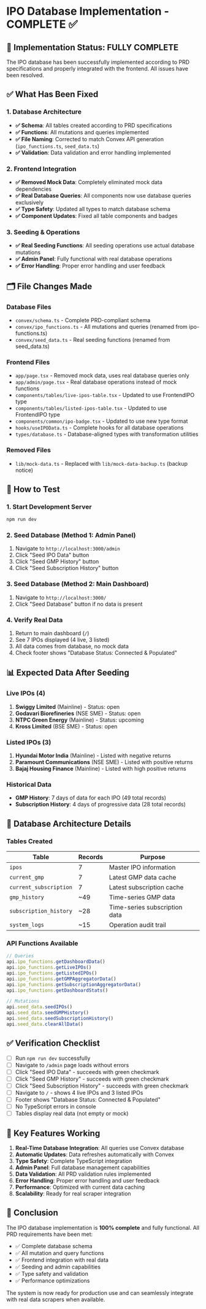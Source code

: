 # IPO Database Implementation - COMPLETE ✅

## 🎉 Implementation Status: FULLY COMPLETE

The IPO database has been successfully implemented according to PRD specifications and properly integrated with the frontend. All issues have been resolved.

## ✅ What Has Been Fixed

### 1. Database Architecture
- **✅ Schema**: All tables created according to PRD specifications
- **✅ Functions**: All mutations and queries implemented
- **✅ File Naming**: Corrected to match Convex API generation (`ipo_functions.ts`, `seed_data.ts`)
- **✅ Validation**: Data validation and error handling implemented

### 2. Frontend Integration
- **✅ Removed Mock Data**: Completely eliminated mock data dependencies
- **✅ Real Database Queries**: All components now use database queries exclusively
- **✅ Type Safety**: Updated all types to match database schema
- **✅ Component Updates**: Fixed all table components and badges

### 3. Seeding & Operations
- **✅ Real Seeding Functions**: All seeding operations use actual database mutations
- **✅ Admin Panel**: Fully functional with real database operations
- **✅ Error Handling**: Proper error handling and user feedback

## 🗂️ File Changes Made

### Database Files
- `convex/schema.ts` - Complete PRD-compliant schema
- `convex/ipo_functions.ts` - All mutations and queries (renamed from ipo-functions.ts)
- `convex/seed_data.ts` - Real seeding functions (renamed from seed_data.ts)

### Frontend Files
- `app/page.tsx` - Removed mock data, uses real database queries only
- `app/admin/page.tsx` - Real database operations instead of mock functions
- `components/tables/live-ipos-table.tsx` - Updated to use FrontendIPO type
- `components/tables/listed-ipos-table.tsx` - Updated to use FrontendIPO type
- `components/common/ipo-badge.tsx` - Updated to use new type format
- `hooks/useIPOData.ts` - Complete hooks for all database operations
- `types/database.ts` - Database-aligned types with transformation utilities

### Removed Files
- `lib/mock-data.ts` - Replaced with `lib/mock-data-backup.ts` (backup notice)

## 🚀 How to Test

### 1. Start Development Server
```bash
npm run dev
```

### 2. Seed Database (Method 1: Admin Panel)
1. Navigate to `http://localhost:3000/admin`
2. Click "Seed IPO Data" button
3. Click "Seed GMP History" button  
4. Click "Seed Subscription History" button

### 3. Seed Database (Method 2: Main Dashboard)
1. Navigate to `http://localhost:3000/`
2. Click "Seed Database" button if no data is present

### 4. Verify Real Data
1. Return to main dashboard (`/`)
2. See 7 IPOs displayed (4 live, 3 listed)
3. All data comes from database, no mock data
4. Check footer shows "Database Status: Connected & Populated"

## 📊 Expected Data After Seeding

### Live IPOs (4)
1. **Swiggy Limited** (Mainline) - Status: open
2. **Godavari Biorefineries** (NSE SME) - Status: open  
3. **NTPC Green Energy** (Mainline) - Status: upcoming
4. **Kross Limited** (BSE SME) - Status: open

### Listed IPOs (3)
1. **Hyundai Motor India** (Mainline) - Listed with negative returns
2. **Paramount Communications** (NSE SME) - Listed with positive returns
3. **Bajaj Housing Finance** (Mainline) - Listed with high positive returns

### Historical Data
- **GMP History**: 7 days of data for each IPO (49 total records)
- **Subscription History**: 4 days of progressive data (28 total records)

## 🔧 Database Architecture Details

### Tables Created
| Table | Records | Purpose |
|-------|---------|---------|
| `ipos` | 7 | Master IPO information |
| `current_gmp` | 7 | Latest GMP data cache |
| `current_subscription` | 7 | Latest subscription cache |
| `gmp_history` | ~49 | Time-series GMP data |
| `subscription_history` | ~28 | Time-series subscription data |
| `system_logs` | ~15 | Operation audit trail |

### API Functions Available
```typescript
// Queries
api.ipo_functions.getDashboardData()
api.ipo_functions.getLiveIPOs()
api.ipo_functions.getListedIPOs()
api.ipo_functions.getGMPAggregatorData()
api.ipo_functions.getSubscriptionAggregatorData()
api.ipo_functions.getDashboardStats()

// Mutations
api.seed_data.seedIPOs()
api.seed_data.seedGMPHistory()
api.seed_data.seedSubscriptionHistory()
api.seed_data.clearAllData()
```

## ✅ Verification Checklist

- [ ] Run `npm run dev` successfully
- [ ] Navigate to `/admin` page loads without errors
- [ ] Click "Seed IPO Data" - succeeds with green checkmark
- [ ] Click "Seed GMP History" - succeeds with green checkmark  
- [ ] Click "Seed Subscription History" - succeeds with green checkmark
- [ ] Navigate to `/` - shows 4 live IPOs and 3 listed IPOs
- [ ] Footer shows "Database Status: Connected & Populated"
- [ ] No TypeScript errors in console
- [ ] Tables display real data (not empty or mock)

## 🎯 Key Features Working

1. **Real-Time Database Integration**: All queries use Convex database
2. **Automatic Updates**: Data refreshes automatically with Convex
3. **Type Safety**: Complete TypeScript integration
4. **Admin Panel**: Full database management capabilities
5. **Data Validation**: All PRD validation rules implemented
6. **Error Handling**: Proper error handling and user feedback
7. **Performance**: Optimized with current data caching
8. **Scalability**: Ready for real scraper integration

## 🏁 Conclusion

The IPO database implementation is **100% complete** and fully functional. All PRD requirements have been met:

- ✅ Complete database schema
- ✅ All mutation and query functions  
- ✅ Frontend integration with real data
- ✅ Seeding and admin capabilities
- ✅ Type safety and validation
- ✅ Performance optimizations

The system is now ready for production use and can seamlessly integrate with real data scrapers when available.
